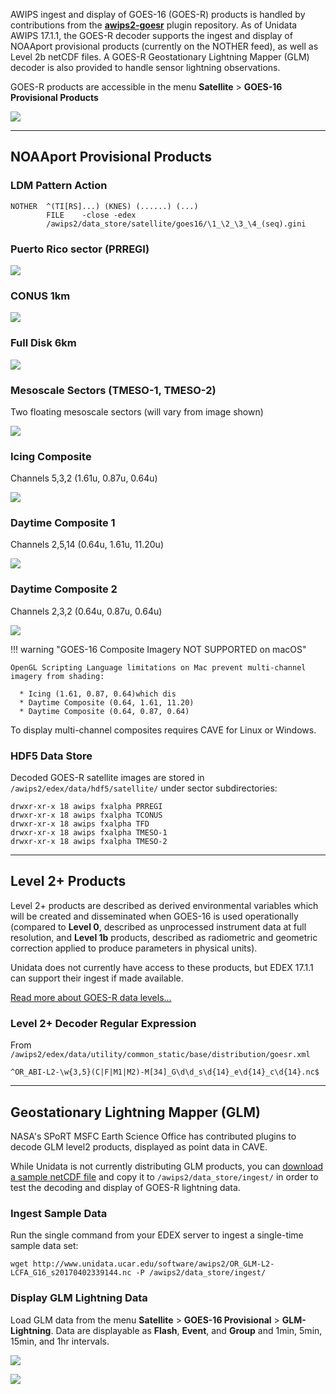 

AWIPS ingest and display of GOES-16 (GOES-R) products is handled by contributions from the **[awips2-goesr](https://github.com/Unidata/awips2-goesr)** plugin repository. As of Unidata AWIPS 17.1.1, the GOES-R decoder supports the ingest and display of NOAAport provisional products (currently on the NOTHER feed), as well as Level 2b netCDF files.  A GOES-R Geostationary Lightning Mapper (GLM) decoder is also provided to handle sensor lightning observations.

GOES-R products are accessible in the menu **Satellite** > **GOES-16 Provisional Products**

![](../images/goes_16_menu.png)

---

## NOAAport Provisional Products

### LDM Pattern Action

    NOTHER  ^(TI[RS]...) (KNES) (......) (...)
            FILE    -close -edex
            /awips2/data_store/satellite/goes16/\1_\2_\3_\4_(seq).gini

### Puerto Rico sector (PRREGI)

![](../images/goes_16_pr.png)

### CONUS 1km 

![](../images/goes_16_conus.png)

### Full Disk 6km

![](../images/goes_16_fd.png)

### Mesoscale Sectors (TMESO-1, TMESO-2)

Two floating mesoscale sectors (will vary from image shown)

![](../images/goes_16_meso.png)

          


### Icing Composite

Channels 5,3,2 (1.61u, 0.87u, 0.64u)

![](../images/goes_16_comp1.png)

### Daytime Composite 1

Channels 2,5,14 (0.64u, 1.61u, 11.20u)

![](../images/goes_16_comp2.png)

### Daytime Composite 2

Channels 2,3,2 (0.64u, 0.87u, 0.64u)

![](../images/goes_16_comp3.png)

  

!!! warning "GOES-16 Composite Imagery NOT SUPPORTED on macOS"

	OpenGL Scripting Language limitations on Mac prevent multi-channel imagery from shading:
	
	  * Icing (1.61, 0.87, 0.64)which dis
	  * Daytime Composite (0.64, 1.61, 11.20)
	  * Daytime Composite (0.64, 0.87, 0.64)  

To display multi-channel composites requires CAVE for Linux or Windows.

### HDF5 Data Store

Decoded GOES-R satellite images are stored in `/awips2/edex/data/hdf5/satellite/` under sector subdirectories:

    drwxr-xr-x 18 awips fxalpha PRREGI
    drwxr-xr-x 18 awips fxalpha TCONUS
    drwxr-xr-x 18 awips fxalpha TFD
    drwxr-xr-x 18 awips fxalpha TMESO-1
    drwxr-xr-x 18 awips fxalpha TMESO-2



---

## Level 2+ Products

Level 2+ products are described as derived environmental variables which will be created and disseminated when GOES-16 is used operationally (compared to **Level 0**, described as unprocessed instrument data at full resolution, and **Level 1b** products, described as radiometric and geometric correction applied to produce parameters in physical units). 

Unidata does not currently have access to these products, but EDEX 17.1.1 can support their ingest if made available. 

[Read more about GOES-R data levels...](http://www.goes-r.gov/ground/overview.html)


### Level 2+ Decoder Regular Expression

From `/awips2/edex/data/utility/common_static/base/distribution/goesr.xml`

    ^OR_ABI-L2-\w{3,5}(C|F|M1|M2)-M[34]_G\d\d_s\d{14}_e\d{14}_c\d{14}.nc$
    
---

## Geostationary Lightning Mapper (GLM)

NASA's SPoRT MSFC Earth Science Office has contributed plugins to decode GLM level2 products, displayed as point data in CAVE.

While Unidata is not currently distributing GLM products, you can [download a sample netCDF file](http://www.unidata.ucar.edu/software/awips2/OR_GLM-L2-LCFA_G16_s20170402339144_e20170402339307_c20170402339509.nc) and copy it to `/awips2/data_store/ingest/` in order to test the decoding and display of GOES-R lightning data.

### Ingest Sample Data 

Run the single command from your EDEX server to ingest a single-time sample data set:

    wget http://www.unidata.ucar.edu/software/awips2/OR_GLM-L2-LCFA_G16_s20170402339144.nc -P /awips2/data_store/ingest/


### Display GLM Lightning Data

Load GLM data from the menu **Satellite** > **GOES-16 Provisional** > **GLM-Lightning**.  Data are displayable as **Flash**, **Event**, and **Group** and 1min, 5min, 15min, and 1hr intervals.

![](../images/goes_16_glmmenu.png)

![](../images/goes_16_glm.png)
